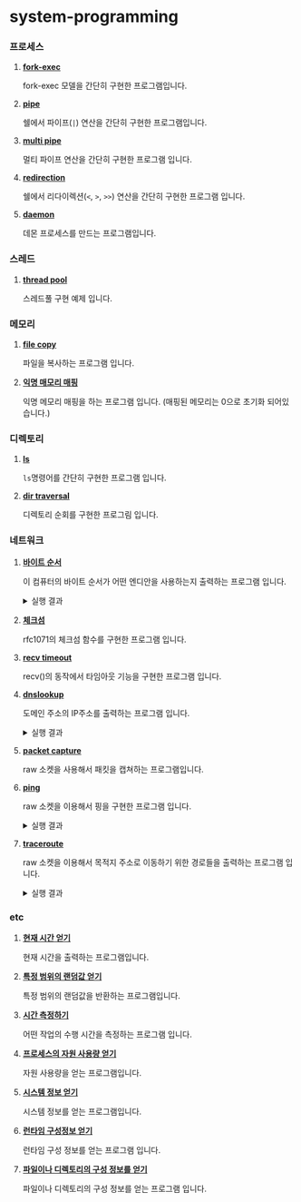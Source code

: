 # system-programming

### 프로세스
1. **[fork-exec](./프로세스/fork-exec-example.c)**

    fork-exec 모델을 간단히 구현한 프로그램입니다.
2. **[pipe](./프로세스/pipe-example.c)**

    쉘에서 파이프(` | `) 연산을 간단히 구현한 프로그램입니다.
3. **[multi pipe](./프로세스/multi-pipe-example.c)**

    멀티 파이프 연산을 간단히 구현한 프로그램 입니다.
4. **[redirection](./프로세스/redirection-example.c)**

    쉘에서 리다이렉션(`<`, `>`, `>>`) 연산을 간단히 구현한 프로그램 입니다.

5. **[daemon](./프로세스/daemon-example.c)**

    데몬 프로세스를 만드는 프로그램입니다.
    

### 스레드
1. **[thread pool](./스레드/thread-pool.c)**

    스레드풀 구현 예제 입니다.


### 메모리
1. **[file copy](./메모리/simple-copy.c)**

    파일을 복사하는 프로그램 입니다.

2. **[익명 매모리 매핑](./메모리/map-anonymous-exampl.c)**

    익명 메모리 매핑을 하는 프로그램 입니다. (매핑된 메모리는 0으로 초기화 되어있습니다.)


### 디렉토리
1. **[ls](./디렉토리/simple-ls.c)**

    `ls`명령어를 간단히 구현한 프로그램 입니다.

2. **[dir traversal](./디렉토리/dir-traversal.c)**

    디렉토리 순회를 구현한 프로그림 입니다.


### 네트워크
1. **[바이트 순서](./네트워크/endian.c)**

    이 컴퓨터의 바이트 순서가 어떤 엔디안을 사용하는지 출력하는 프로그램 입니다.

    <details>
    <summary>실행 결과</summary>
    <pre>
    $ ./endian
    little endian!
    </pre>
    </deatils>

3. **[체크섬](./네트워크/internet-checksum.c)**

    rfc1071의 체크섬 함수를 구현한 프로그램 입니다.

4. **[recv timeout](./네트워크/recv-timeout.c)**

    recv()의 동작에서 타임아웃 기능을 구현한 프로그램 입니다.

5. **[dnslookup](./네트워크/dnslookup.c)**

    도메인 주소의 IP주소를 출력하는 프로그램 입니다.

    <details>
    <summary>실행 결과</summary>
    <p>case #1</p>
    <pre>
    $ ./dnslookup
    usage: ./dnslookup &lt;domain name&gt;
    </pre>
    <p>case #2</p>
    <pre>
    $ ./dnslookup google.com
    Name: google.com
    Address: 172.217.25.14
    Address: 2404:6800:4005:815::200e
    </pre>
    <p>case #3</p>
    <pre>
    $ ./dnslookup naver.com
    Name: naver.com
    Address: 223.130.200.236
    Address: 223.130.192.248
    Address: 223.130.200.219
    Address: 223.130.192.247
    </pre>
    </details>

6. **[packet capture](./네트워크/packet-capture.c)**

    raw 소켓을 사용해서 패킷을 캡쳐하는 프로그램입니다.

7. **[ping](./네트워크/ping.c)**

    raw 소켓을 이용해서 핑을 구현한 프로그램 입니다.

    <details>
    <summary>실행 결과</summary>
    <p>case #1</p>
    <pre>
    $ sudo ./ping
    Usage: ./ping &lt;destination&gt;
    </pre>
    <p>case #2</p>
    <pre>
    $ sudo ./ping 8.8.8.8
    ING 8.8.8.8(8.8.8.8): 56 bytes data in ICMP packets.
    64 byte from 8.8.8.8: icmp_seq=1 ttl=113 rtt=48.943 ms
    64 byte from 8.8.8.8: icmp_seq=2 ttl=113 rtt=49.171 ms
    64 byte from 8.8.8.8: icmp_seq=3 ttl=113 rtt=49.208 ms
    ^C

    -----------8.8.8.8 PING statistics-----------
    3 packets transmitted, 3 received,  0%  loss, time 2090ms
    rtt min/avg/max = 48.943466 49.107475 49.207863
    </pre>
    <p>case #3</p>
    <pre>
    $ sudo ./ping naver.com
    PING naver.com(223.130.192.247): 56 bytes data in ICMP packets.
    ^C

    -----------naver.com PING statistics-----------
    3 packets transmitted, 0 received, 100%  loss, time 2246ms
    </pre>
    </details>

8. **[traceroute](./네트워크/traceroute.c)**

    raw 소켓을 이용해서 목적지 주소로 이동하기 위한 경로들을 출력하는 프로그램 입니다.

    <details>
    <summary>실행 결과</summary>
    <p>case #1</p>
    <pre>
    $ sudo ./traceroute
    Usage: ./traceroute &lt;destination&gt;
    </pre>
    <p>case #2</p>
    <pre>
    $ sudo ./traceroute google.com
    traceroute to google.com (142.250.66.110), 30 hops max, 28 byte packets
    hop: 1  recv ip: 192.168.1.1    1.061 ms
    hop: 2  recv ip: 10.62.96.1     9.240 ms
    hop: 3  recv ip: 10.20.14.9     8.801 ms
    hop: 4  recv ip: 61.43.176.237  8.582 ms
    timeout!
    timeout!
    hop: 7  recv ip: 1.208.149.1    42.063 ms
    hop: 8  recv ip: 1.208.106.18   45.247 ms
    hop: 9  recv ip: 61.42.0.26     43.987 ms
    hop: 10 recv ip: 142.250.168.244        47.233 ms
    hop: 11 recv ip: 72.14.233.125  47.906 ms
    hop: 12 recv ip: 66.249.95.129  52.076 ms
    hop: 13 recv ip: 142.250.66.110 44.054 ms
    </pre>
    <p>case #3</p>
    <pre>
    $ sudo ./traceroute naver.com
    traceroute to naver.com (223.130.200.236), 30 hops max, 28 byte packets
    hop: 1  recv ip: 192.168.1.1    0.869 ms
    hop: 2  recv ip: 10.62.96.1     7.911 ms
    hop: 3  recv ip: 10.20.14.1     9.747 ms
    hop: 4  recv ip: 61.43.176.233  10.473 ms
    timeout!
    hop: 6  recv ip: 1.208.167.206  9.798 ms
    hop: 7  recv ip: 182.162.152.122        10.301 ms
    timeout!
    timeout!
    timeout!
    timeout!
    timeout!
    timeout!
    timeout!
    timeout!
    timeout!
    timeout!
    timeout!
    timeout!
    timeout!
    timeout!
    timeout!
    timeout!
    timeout!
    timeout!
    timeout!
    timeout!
    timeout!
    timeout!
    </pre>
    </details>


### etc
1. **[현재 시간 얻기](./etc/get-current-time.c)**

    현재 시간을 출력하는 프로그램입니다.

2. **[특정 범위의 랜덤값 얻기](./etc/range-random.c)**

    특정 범위의 랜덤값을 반환하는 프로그램입니다.

3. **[시간 측정하기](./etc/time-measure.c)**

    어떤 작업의 수행 시간을 측정하는 프로그램 입니다.

4. **[프로세스의 자원 사용량 얻기](./etc/get-resource.c)**

    자원 사용량을 얻는 프로그램입니다. 

5. **[시스템 정보 얻기](./etc/get-system-info.c)**

    시스템 정보를 얻는 프로그램입니다.

6. **[런타임 구성정보 얻기](./etc/get-runtime-sysconf.c)**

    런타임 구성 정보를 얻는 프로그램 입니다.

7. **[파일이나 디렉토리의 구성 정보를 얻기](./etc/get-fileconf.c)**

    파일이나 디렉토리의 구성 정보를 얻는 프로그램 입니다.

